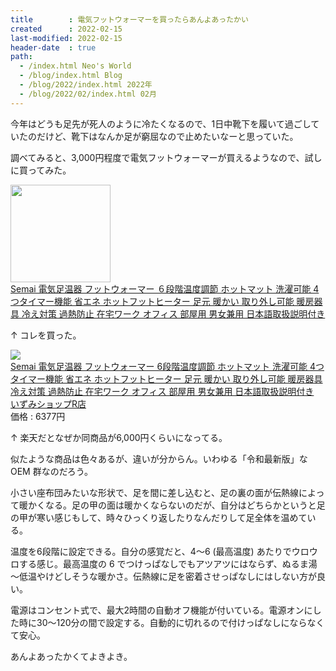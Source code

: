 ```yaml
---
title        : 電気フットウォーマーを買ったらあんよあったかい
created      : 2022-02-15
last-modified: 2022-02-15
header-date  : true
path:
  - /index.html Neo's World
  - /blog/index.html Blog
  - /blog/2022/index.html 2022年
  - /blog/2022/02/index.html 02月
---
```


今年はどうも足先が死人のように冷たくなるので、1日中靴下を履いて過ごしていたのだけど、靴下はなんか足が窮屈なので止めたいなーと思っていた。

調べてみると、3,000円程度で電気フットウォーマーが買えるようなので、試しに買ってみた。

<div class="ad-amazon">
  <div class="ad-amazon-image">
    <a href="https://www.amazon.co.jp/dp/B09CKRMNPT?tag=neos21-22&amp;linkCode=osi&amp;th=1&amp;psc=1">
      <img src="https://m.media-amazon.com/images/I/41OSiXw4yVL._SL160_.jpg" width="160" height="156">
    </a>
  </div>
  <div class="ad-amazon-info">
    <div class="ad-amazon-title">
      <a href="https://www.amazon.co.jp/dp/B09CKRMNPT?tag=neos21-22&amp;linkCode=osi&amp;th=1&amp;psc=1">Semai 電気足温器 フットウォーマー ６段階温度調節 ホットマット 洗濯可能 4つタイマー機能 省エネ ホットフットヒーター 足元 暖かい 取り外し可能 暖房器具 冷え対策 過熱防止 在宅ワーク オフィス 部屋用 男女兼用 日本語取扱説明付き</a>
    </div>
  </div>
</div>

↑ コレを買った。

<div class="ad-rakuten">
  <div class="ad-rakuten-image">
    <a href="https://hb.afl.rakuten.co.jp/hgc/g00u5fj2.waxyc582.g00u5fj2.waxydce4/?pc=https%3A%2F%2Fitem.rakuten.co.jp%2Fizumi0308%2Fc10dlsnoqu%2F&amp;m=http%3A%2F%2Fm.rakuten.co.jp%2Fizumi0308%2Fi%2F10056535%2F">
      <img src="https://thumbnail.image.rakuten.co.jp/@0_mall/izumi0308/cabinet/m9/32/c10dlsnoqu.jpg?_ex=128x128">
    </a>
  </div>
  <div class="ad-rakuten-info">
    <div class="ad-rakuten-title">
      <a href="https://hb.afl.rakuten.co.jp/hgc/g00u5fj2.waxyc582.g00u5fj2.waxydce4/?pc=https%3A%2F%2Fitem.rakuten.co.jp%2Fizumi0308%2Fc10dlsnoqu%2F&amp;m=http%3A%2F%2Fm.rakuten.co.jp%2Fizumi0308%2Fi%2F10056535%2F">Semai 電気足温器 フットウォーマー 6段階温度調節 ホットマット 洗濯可能 4つタイマー機能 省エネ ホットフットヒーター 足元 暖かい 取り外し可能 暖房器具 冷え対策 過熱防止 在宅ワーク オフィス 部屋用 男女兼用 日本語取扱説明付き</a>
    </div>
    <div class="ad-rakuten-shop">
      <a href="https://hb.afl.rakuten.co.jp/hgc/g00u5fj2.waxyc582.g00u5fj2.waxydce4/?pc=https%3A%2F%2Fwww.rakuten.co.jp%2Fizumi0308%2F&amp;m=http%3A%2F%2Fm.rakuten.co.jp%2Fizumi0308%2F">いずみショップR店</a>
    </div>
    <div class="ad-rakuten-price">価格 : 6377円</div>
  </div>
</div>

↑ 楽天だとなぜか同商品が6,000円くらいになってる。

似たような商品は色々あるが、違いが分からん。いわゆる「令和最新版」な OEM 群なのだろう。

小さい座布団みたいな形状で、足を間に差し込むと、足の裏の面が伝熱線によって暖かくなる。足の甲の面は暖かくならないのだが、自分はどちらかというと足の甲が寒い感じもして、時々ひっくり返したりなんだりして足全体を温めている。

温度を6段階に設定できる。自分の感覚だと、4～6 (最高温度) あたりでウロウロする感じ。最高温度の 6 でつけっぱなしでもアツアツにはならず、ぬるま湯～低温やけどしそうな暖かさ。伝熱線に足を密着させっぱなしにはしない方が良い。

電源はコンセント式で、最大2時間の自動オフ機能が付いている。電源オンにした時に30～120分の間で設定する。自動的に切れるので付けっぱなしにならなくて安心。

あんよあったかくてよきよき。
